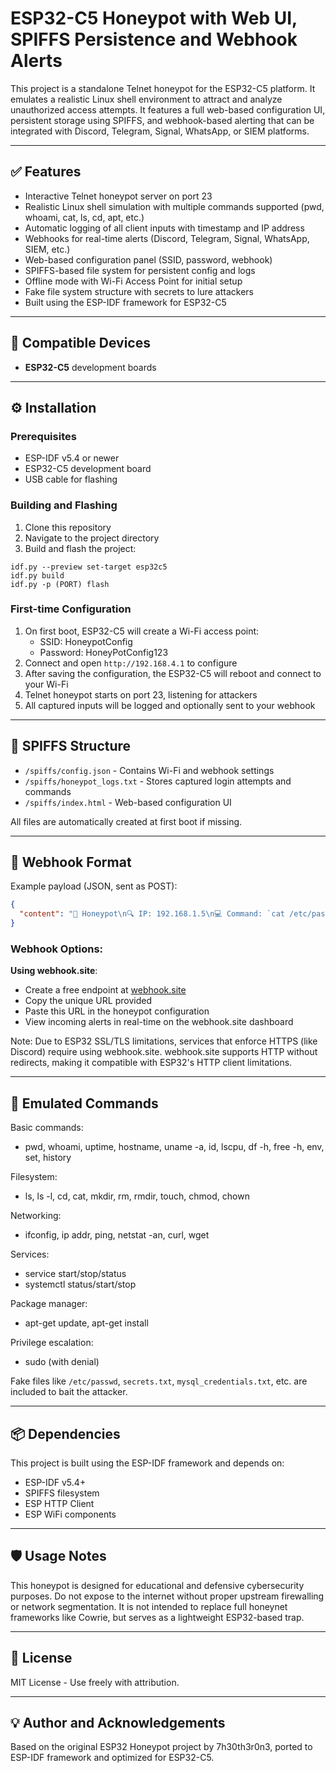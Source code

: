 # ESP32-C5 Honeypot with Web UI, SPIFFS Persistence and Webhook Alerts

This project is a standalone Telnet honeypot for the ESP32-C5 platform. It emulates a realistic Linux shell environment to attract and analyze unauthorized access attempts. It features a full web-based configuration UI, persistent storage using SPIFFS, and webhook-based alerting that can be integrated with Discord, Telegram, Signal, WhatsApp, or SIEM platforms.

---

## ✅ Features

- Interactive Telnet honeypot server on port 23
- Realistic Linux shell simulation with multiple commands supported (pwd, whoami, cat, ls, cd, apt, etc.)
- Automatic logging of all client inputs with timestamp and IP address
- Webhooks for real-time alerts (Discord, Telegram, Signal, WhatsApp, SIEM, etc.)
- Web-based configuration panel (SSID, password, webhook)
- SPIFFS-based file system for persistent config and logs
- Offline mode with Wi-Fi Access Point for initial setup
- Fake file system structure with secrets to lure attackers
- Built using the ESP-IDF framework for ESP32-C5

---

## 🧩 Compatible Devices

- **ESP32-C5** development boards

---

## ⚙️ Installation

### Prerequisites

- ESP-IDF v5.4 or newer
- ESP32-C5 development board
- USB cable for flashing

### Building and Flashing

1. Clone this repository
2. Navigate to the project directory
3. Build and flash the project:

```
idf.py --preview set-target esp32c5
idf.py build
idf.py -p (PORT) flash
```

### First-time Configuration

1. On first boot, ESP32-C5 will create a Wi-Fi access point:
   - SSID: HoneypotConfig
   - Password: HoneyPotConfig123
2. Connect and open `http://192.168.4.1` to configure
3. After saving the configuration, the ESP32-C5 will reboot and connect to your Wi-Fi
4. Telnet honeypot starts on port 23, listening for attackers
5. All captured inputs will be logged and optionally sent to your webhook

---

## 📁 SPIFFS Structure

- `/spiffs/config.json` - Contains Wi-Fi and webhook settings
- `/spiffs/honeypot_logs.txt` - Stores captured login attempts and commands
- `/spiffs/index.html` - Web-based configuration UI

All files are automatically created at first boot if missing.

---

## 📡 Webhook Format

Example payload (JSON, sent as POST):

```json
{
  "content": "📡 Honeypot\n🔍 IP: 192.168.1.5\n💻 Command: `cat /etc/passwd`"
}
```

### Webhook Options:

**Using webhook.site**:
   - Create a free endpoint at [webhook.site](https://webhook.site)
   - Copy the unique URL provided
   - Paste this URL in the honeypot configuration
   - View incoming alerts in real-time on the webhook.site dashboard

Note: Due to ESP32 SSL/TLS limitations, services that enforce HTTPS (like Discord) require using webhook.site. webhook.site supports HTTP without redirects, making it compatible with ESP32's HTTP client limitations.

---

## 🧠 Emulated Commands

Basic commands:
- pwd, whoami, uptime, hostname, uname -a, id, lscpu, df -h, free -h, env, set, history

Filesystem:
- ls, ls -l, cd, cat, mkdir, rm, rmdir, touch, chmod, chown

Networking:
- ifconfig, ip addr, ping, netstat -an, curl, wget

Services:
- service <name> start/stop/status
- systemctl status/start/stop

Package manager:
- apt-get update, apt-get install

Privilege escalation:
- sudo (with denial)

Fake files like `/etc/passwd`, `secrets.txt`, `mysql_credentials.txt`, etc. are included to bait the attacker.

---

## 📦 Dependencies

This project is built using the ESP-IDF framework and depends on:
- ESP-IDF v5.4+
- SPIFFS filesystem
- ESP HTTP Client
- ESP WiFi components

---

## 🛡️ Usage Notes

This honeypot is designed for educational and defensive cybersecurity purposes. Do not expose to the internet without proper upstream firewalling or network segmentation. It is not intended to replace full honeynet frameworks like Cowrie, but serves as a lightweight ESP32-based trap.

---

## 📄 License

MIT License - Use freely with attribution.

---

## 💡 Author and Acknowledgements

Based on the original ESP32 Honeypot project by 7h30th3r0n3, ported to ESP-IDF framework and optimized for ESP32-C5.
